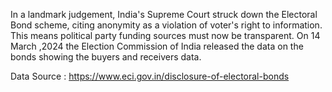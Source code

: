 In a landmark judgement, India's Supreme Court struck down the Electoral Bond scheme, citing anonymity as a violation of voter's right to information. This means political party funding sources must now be transparent. On 14 March ,2024 the Election Commission of India released the data on the bonds showing the buyers and receivers data.

Data Source : https://www.eci.gov.in/disclosure-of-electoral-bonds 
